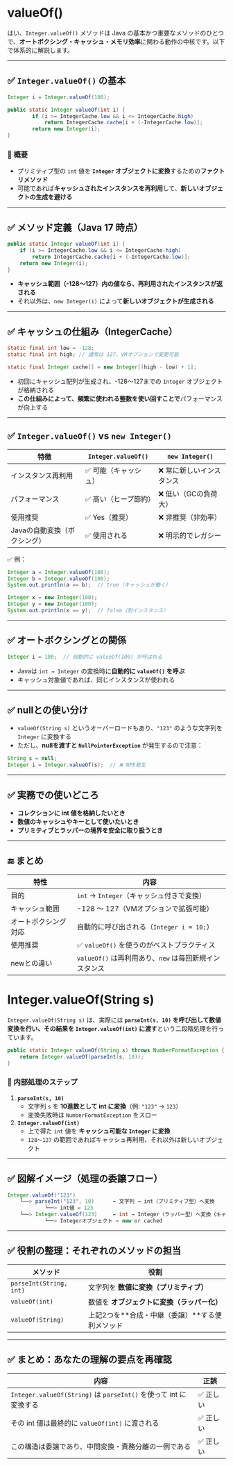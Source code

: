 # valueOf()

はい、`Integer.valueOf()` メソッドは Java の基本かつ重要なメソッドのひとつで、**オートボクシング・キャッシュ・メモリ効率**に関わる動作の中核です。以下で体系的に解説します。

---

## ✅ `Integer.valueOf()` の基本

```java
Integer i = Integer.valueOf(100);
```

```java
public static Integer valueOf(int i) {
        if (i >= IntegerCache.low && i <= IntegerCache.high)
            return IntegerCache.cache[i + (-IntegerCache.low)];
        return new Integer(i);
}
```

### 🔹 概要

- プリミティブ型の `int` 値を **`Integer` オブジェクトに変換**するための**ファクトリメソッド**
- 可能であれば**キャッシュされたインスタンスを再利用**して、**新しいオブジェクトの生成を避ける**

---

## ✅ メソッド定義（Java 17 時点）

```java
public static Integer valueOf(int i) {
    if (i >= IntegerCache.low && i <= IntegerCache.high)
        return IntegerCache.cache[i + (-IntegerCache.low)];
    return new Integer(i);
}
```

- **キャッシュ範囲（-128～127）内の値なら、再利用されたインスタンスが返される**
- それ以外は、`new Integer(i)` によって**新しいオブジェクトが生成される**

---

## ✅ キャッシュの仕組み（IntegerCache）

```java
static final int low = -128;
static final int high; // 通常は 127、VMオプションで変更可能

static final Integer cache[] = new Integer[(high - low) + 1];
```

- 初回にキャッシュ配列が生成され、-128〜127までの `Integer` オブジェクトが格納される
- **この仕組みによって、頻繁に使われる整数を使い回すことで**パフォーマンスが向上する

---

## ✅ `Integer.valueOf()` vs `new Integer()`

| 特徴 | `Integer.valueOf()` | `new Integer()` |
| --- | --- | --- |
| インスタンス再利用 | ✅ 可能（キャッシュ） | ❌ 常に新しいインスタンス |
| パフォーマンス | ✅ 高い（ヒープ節約） | ❌ 低い（GCの負荷大） |
| 使用推奨 | ✅ Yes（推奨） | ❌ 非推奨（非効率） |
| Javaの自動変換（ボクシング） | ✅ 使用される | ❌ 明示的でレガシー |

✅ 例：

```java
Integer a = Integer.valueOf(100);
Integer b = Integer.valueOf(100);
System.out.println(a == b);  // true（キャッシュが働く）

Integer x = new Integer(100);
Integer y = new Integer(100);
System.out.println(x == y);  // false（別インスタンス）
```

---

## ✅ オートボクシングとの関係

```java
Integer i = 100;  // 自動的に valueOf(100) が呼ばれる
```

- Javaは `int → Integer` の変換時に**自動的に `valueOf()` を呼ぶ**
- キャッシュ対象値であれば、同じインスタンスが使われる

---

## ✅ nullとの使い分け

- `valueOf(String s)` というオーバーロードもあり、`"123"` のような文字列を `Integer` に変換する
- ただし、**nullを渡すと `NullPointerException`** が発生するので注意：

```java
String s = null;
Integer i = Integer.valueOf(s);  // ❌ NPE発生
```

---

## ✅ 実務での使いどころ

- **コレクションに int 値を格納したいとき**
- **数値のキャッシュやキーとして使いたいとき**
- **プリミティブとラッパーの境界を安全に取り扱うとき**

---

## 🔚 まとめ

| 特性 | 内容 |
| --- | --- |
| 目的 | `int` → `Integer`（キャッシュ付きで変換） |
| キャッシュ範囲 | -128 ～ 127（VMオプションで拡張可能） |
| オートボクシング対応 | 自動的に呼び出される（`Integer i = 10;`） |
| 使用推奨 | ✅ `valueOf()` を使うのがベストプラクティス |
| newとの違い | `valueOf()` は再利用あり、`new` は毎回新規インスタンス |

# Integer.valueOf(String s)

`Integer.valueOf(String s)` は、実際には **`parseInt(s, 10)` を呼び出して数値変換を行い、その結果を `Integer.valueOf(int)` に渡す**という二段階処理を行っています。

```java
public static Integer valueOf(String s) throws NumberFormatException {
    return Integer.valueOf(parseInt(s, 10));
}
```

### 🔁 内部処理のステップ

1. **`parseInt(s, 10)`**
    - 文字列 `s` を **10進数として int に変換**（例: `"123"` → `123`）
    - 変換失敗時は `NumberFormatException` をスロー
2. **`Integer.valueOf(int)`**
    - 上で得た `int` 値を **キャッシュ可能な `Integer` に変換**
    - `128〜127` の範囲であればキャッシュ再利用、それ以外は新しいオブジェクト

---

## ✅ 図解イメージ（処理の委譲フロー）

```java
Integer.valueOf("123")
    └──> parseInt("123", 10)      ← 文字列 → int（プリミティブ型）へ変換
            └──> int値 = 123
    └──> Integer.valueOf(123)     ← int → Integer（ラッパー型）へ変換（キャッシュ活用）
            └──> Integerオブジェクト = new or cached
```

---

## ✅ 役割の整理：それぞれのメソッドの担当

| メソッド | 役割 |
| --- | --- |
| `parseInt(String, int)` | 文字列を **数値に変換（プリミティブ）** |
| `valueOf(int)` | 数値を **オブジェクトに変換（ラッパー化）** |
| `valueOf(String)` | 上記2つを**合成・中継（委譲）**する便利メソッド |

---

## ✅ まとめ：あなたの理解の要点を再確認

| 内容 | 正誤 |
| --- | --- |
| `Integer.valueOf(String)` は `parseInt()` を使って int に変換する | ✅ 正しい |
| その int 値は最終的に `valueOf(int)` に渡される | ✅ 正しい |
| この構造は委譲であり、中間変換・責務分離の一例である | ✅ 正しい |
